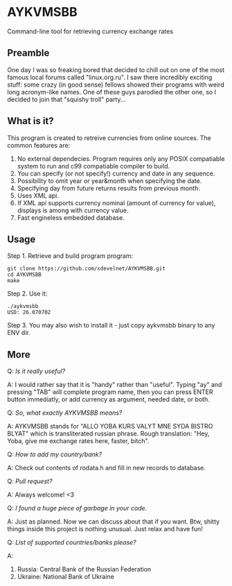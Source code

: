 # AYKVMSBB

Command-line tool for retrieving currency exchange rates

## Preamble

One day I was so freaking bored that decided to chill out on one of the most famous local forums called "linux.org.ru". I saw there incredibly exciting stuff: some crazy (in good sense) fellows showed their programs with weird long acronym-like names. One of these guys parodied the other one, so I decided to join that "squishy troll" party...

## What is it?

This program is created to retreive currencies from online sources. The common features are:

1. No external dependecies. Program requires only any POSIX compatiable system to run and c99 compatiable compiler to build.
2. You can specify (or not specify!) currency and date in any sequence.
3. Possibility to omit year or year&month when specifying the date.
4. Specifying day from future returns results from previous month.
5. Uses XML api.
6. If XML api supports currency nominal (amount of currency for value), displays is among with currency value.
7. Fast engineless embedded database.

## Usage

Step 1. Retrieve and build program program:
```
git clone https://github.com/xdevelnet/AYKVMSBB.git
cd AYKVMSBB
make
```
Step 2. Use it:
```
./aykvmsbb
USD: 26.070702
```
Step 3. You may also wish to install it - just copy aykvmsbb binary to any ENV dir.

## More

Q: *Is it really useful?*

A: I would rather say that it is "handy" rather than "useful". Typing "ay" and pressing "TAB" will complete program name, then you can press ENTER button immediatly, or add currency as argument, needed date, or both.

Q: *So, what exactly AYKVMSBB means?*

A: AYKVMSBB stands for "ALLO YOBA KURS VALYT MNE SYDA BISTRO BLYAT" which is transliterated russian phrase. Rough translation: 
"Hey, Yoba, give me exchange rates here, faster, bitch".

Q: *How to add my country/bank?*

A: Check out contents of rodata.h and fill in new records to database.

Q: *Pull request?*

A: Always welcome! <3

Q: *I found a huge piece of garbage in your code.*

A: Just as planned. Now we can discuss about that if you want. Btw, shitty things inside this project is nothing unusual. Just relax and have fun!

Q: *List of supported countries/banks please?*

A:

1. Russia: Central Bank of the Russian Federation
2. Ukraine: National Bank of Ukraine

